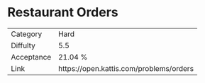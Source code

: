 # Restaurant Orders

<table>
    <tr>
        <td>Category</td>
        <td>Hard</td>
    </tr>
    <tr>
        <td>Diffulty</td>
        <td>5.5</td>
    </tr>
    <tr>
        <td>Acceptance</td>
        <td>21.04 %</td>
    </tr>
    <tr>
        <td>Link</td>
        <td>https://open.kattis.com/problems/orders</td>
    </tr>
</table>